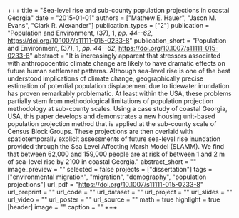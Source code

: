 +++
title = "Sea-level rise and sub-county population projections in coastal Georgia"
date = "2015-01-01"
authors = ["Mathew E. Hauer", "Jason M. Evans", "Clark R. Alexander"]
publication_types = ["2"]
publication = "Population and Environment, (37), 1, _pp. 44--62_, https://doi.org/10.1007/s11111-015-0233-8"
publication_short = "Population and Environment, (37), 1, _pp. 44--62_, https://doi.org/10.1007/s11111-015-0233-8"
abstract = "It is increasingly apparent that stressors associated with anthropocentric climate change are likely to have dramatic effects on future human settlement patterns. Although sea-level rise is one of the best understood implications of climate change, geographically precise estimation of potential population displacement due to tidewater inundation has proven remarkably problematic. At least within the USA, these problems partially stem from methodological limitations of population projection methodology at sub-county scales. Using a case study of coastal Georgia, USA, this paper develops and demonstrates a new housing unit-based population projection method that is applied at the sub-county scale of Census Block Groups. These projections are then overlaid with spatiotemporally explicit assessments of future sea-level rise inundation provided through the Sea Level Affecting Marsh Model (SLAMM). We find that between 62,000 and 159,000 people are at risk of between 1 and 2 m of sea-level rise by 2100 in coastal Georgia."
abstract_short = ""
image_preview = ""
selected = false
projects = ["dissertation"]
tags = ["environmental migration", "migration", "demography", "population projections"]
url_pdf = "https://doi.org/10.1007/s11111-015-0233-8"
url_preprint = ""
url_code = ""
url_dataset = ""
url_project = ""
url_slides = ""
url_video = ""
url_poster = ""
url_source = ""
math = true
highlight = true
[header]
image = ""
caption = ""
+++
